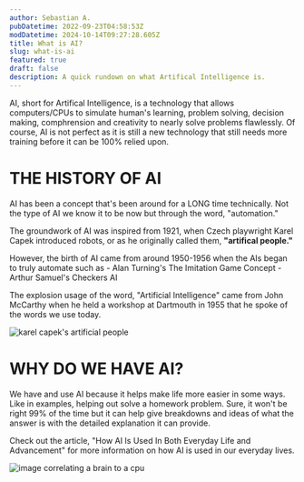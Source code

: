 ```yaml
---
author: Sebastian A.
pubDatetime: 2022-09-23T04:58:53Z
modDatetime: 2024-10-14T09:27:28.605Z
title: What is AI?
slug: what-is-ai
featured: true
draft: false
description: A quick rundown on what Artifical Intelligence is.
---
```


AI, short for Artifical Intelligence, is a technology that allows computers/CPUs to simulate human's learning, problem solving, decision making, comphrension and creativity to nearly solve
problems flawlessly. Of course, AI is not perfect as it is still a new technology that still needs more training before it can be 100% relied upon.

# THE HISTORY OF AI

AI has been a concept that's been around for a LONG time technically. Not the type of AI we know it to be now but through the word, "automation."

The groundwork of AI was inspired from 1921, when Czech playwright Karel Capek introduced robots, or as he originally called them, <b>"artifical people."</b>

However, the birth of AI came from around 1950-1956 when the AIs began to truly automate such as 
    - Alan Turning's The Imitation Game Concept
    - Arthur Samuel's Checkers AI

The explosion usage of the word, "Artificial Intelligence" came from John McCarthy when he held a workshop at Dartmouth in 1955 that he spoke of the words we use today.

<div>
  <img src="/assets/robots.jpg" class="sm:w-1/2 mx-auto" alt="karel capek's artificial people">
</div>

# WHY DO WE HAVE AI?

We have and use AI because it helps make life more easier in some ways. Like in examples, helping out solve a homework problem. Sure, it won't be right 99% of the time but it can help give
breakdowns and ideas of what the answer is with the detailed explanation it can provide.

Check out the article, "How AI Is Used In Both Everyday Life and Advancement" for more information on how AI is used in our everyday lives.

<div>
  <img src="/assets/aiimagebrain.jpg" class="sm:w-1/2 mx-auto" alt="image correlating a brain to a cpu">
</div>